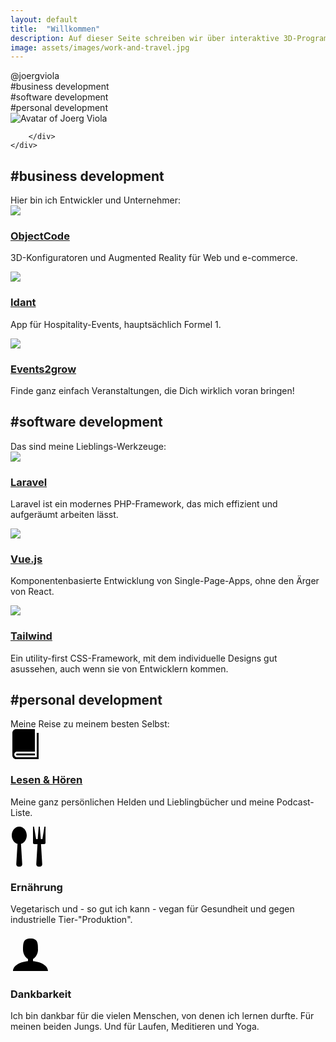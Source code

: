 ```yaml
---
layout: default
title:  "Willkommen"
description: Auf dieser Seite schreiben wir über interaktive 3D-Programmierung, Augmented Reality Entwicklung, JavaScript-Frameworks und auch Laravel-Entwicklung
image: assets/images/work-and-travel.jpg
---
```


<div class="hero-image" style="height: 500px;background-image: url({{'assets/images/work-and-travel.jpg' | absolute_url}})">
    <div class="container mx-auto h-full flex flex-wrap items-end flex-row ">
        <div class="p-4 relative text-sm bg-primary text-white">
            <div class="text-6xl">@joergviola</div>
            <div class="text-xl">#business development</div>
            <div class="text-xl">#software development</div>
            <div class="text-xl">#personal development</div>
            <img class="absolute right-0 bottom-0 -mb-12 w-24 h-24 rounded-full mr-4" src="{{'assets/images/joergviola.jpg' | absolute_url}}" alt="Avatar of Joerg Viola">

        </div>
    </div>

</div>

<div class="container mx-auto flex flex-col mt-8 mb-8">
    <div class="m-6">
        <h2>#business development</h2>
        Hier bin ich Entwickler und Unternehmer:
    </div>
    <div class="flex flex-col lg:flex-row mb-6">
        <div class="flex-1 flex p-4 shadow-xl m-6">
            <div>
                <img class="w-32" src="{{'assets/images/oc-logo.png' | absolute_url}}">
            </div>
            <div class="ml-4">
                <h3><a href="https://www.objectcode.de" target="_blank">ObjectCode</a></h3>
                <p>
                    3D-Konfiguratoren und Augmented Reality für Web und e-commerce.
                </p>
            </div>
        </div>
        <div class="flex-1 flex p-4 shadow-xl m-6">
            <div>
                <img class="w-32" src="{{'assets/images/idant-logo.jpg' | absolute_url}}">
            </div>
            <div class="ml-4">
                <h3><a href="http://www.idant.io" target="_blank">Idant</a></h3>
                <p>
                    App für Hospitality-Events, hauptsächlich Formel 1.
                </p>
            </div>
        </div>
        <div class="flex-1 flex p-4 shadow-xl m-6">
            <div>
                <img class="w-32" src="{{'assets/images/events2grow-logo.png' | absolute_url}}">
            </div>
            <div class="ml-4">
                <h3><a href="https://www.events2grow.com" target="_blank">Events2grow</a></h3>
                <p>
                    Finde ganz einfach Veranstaltungen, die Dich wirklich voran bringen!
                </p>
            </div>
        </div>
    </div>
</div>

<div class="bg-secondary">
    <div class="container mx-auto flex flex-col pt-8 pb-8 mt-8 mb-8">
        <div class="m-6">
            <h2>#software development</h2>
            Das sind meine Lieblings-Werkzeuge:
        </div>
        <div class="flex flex-col lg:flex-row mb-6">
            <div class="flex-1 flex p-4 shadow-xl bg-white m-6">
                <div>
                    <img class="w-32" src="{{'assets/images/laravel-logo.min.svg' | absolute_url}}">
                </div>
                <div class="ml-4">
                    <h3><a href="https://www.laravel.com" target="_blank">Laravel</a></h3>
                    <p>Laravel ist ein modernes PHP-Framework, das mich effizient und aufgeräumt arbeiten lässt.</p>
                </div>
            </div>
            <div class="flex-1 flex p-4 shadow-xl bg-white m-6">
                <div>
                    <img class="w-32" src="{{'assets/images/vuejs-logo.png' | absolute_url}}">
                </div>
                <div class="ml-4">
                    <h3><a href="https://www.vuejs.org" target="_blank">Vue.js</a></h3>
                    <p>Komponentenbasierte Entwicklung von Single-Page-Apps, ohne den Ärger von React.</p>
                </div>
            </div>
            <div class="flex-1 flex p-4 shadow-xl bg-white m-6">
                <div>
                    <img class="w-32" src="{{'assets/images/tailwind-logo.png' | absolute_url}}">
                </div>
                <div class="ml-4">
                    <h3><a href="https://www.tailwindcss.com" target="_blank">Tailwind</a></h3>
                    <p>Ein utility-first CSS-Framework, mit dem individuelle Designs gut asussehen, auch wenn sie von Entwicklern kommen.</p>
                </div>
            </div>
        </div>
    </div>
</div>

<div class="container mx-auto flex flex-col mt-8 mb-8">
    <div class="m-6">
        <h2>#personal development</h2>
        Meine Reise zu meinem besten Selbst:
    </div>
    <div class="flex flex-col lg:flex-row mb-6">
        <div class="flex-1 flex p-4 shadow-xl m-6">
            <div>
                <svg version="1.1" xmlns="http://www.w3.org/2000/svg" xmlns:xlink="http://www.w3.org/1999/xlink" width="48" height="48" viewBox="0 0 16 16">
                <path fill="#000000" d="M14 2v13h-10.5c-0.829 0-1.5-0.672-1.5-1.5s0.671-1.5 1.5-1.5h9.5v-12h-10c-1.1 0-2 0.9-2 2v12c0 1.1 0.9 2 2 2h12v-14h-1z"></path>
                <path fill="#000000" d="M3.501 13v0c-0 0-0.001 0-0.001 0-0.276 0-0.5 0.224-0.5 0.5s0.224 0.5 0.5 0.5c0 0 0.001-0 0.001-0v0h9.498v-1h-9.498z"></path>
                </svg>
            </div>
            <div class="ml-4">
                <h3><a href="/list">Lesen & Hören</a></h3>
                <p>
                    Meine ganz persönlichen Helden und Lieblingbücher und meine Podcast-Liste.
                </p>
            </div>
        </div>
        <div class="flex-1 flex p-4 shadow-xl m-6">
            <div>
                <svg version="1.1" xmlns="http://www.w3.org/2000/svg" xmlns:xlink="http://www.w3.org/1999/xlink" width="64" height="64" viewBox="0 0 16 16">
                <path fill="#000000" d="M3.5 0c-1.657 0-3 1.567-3 3.5 0 1.655 0.985 3.042 2.308 3.406l-0.497 8.096c-0.034 0.549 0.389 0.998 0.939 0.998h0.5c0.55 0 0.972-0.449 0.939-0.998l-0.497-8.096c1.323-0.365 2.308-1.751 2.308-3.406 0-1.933-1.343-3.5-3-3.5zM13.583 0l-0.833 5h-0.625l-0.417-5h-0.417l-0.417 5h-0.625l-0.833-5h-0.417v6.5c0 0.276 0.224 0.5 0.5 0.5h1.302l-0.491 8.002c-0.034 0.549 0.389 0.998 0.939 0.998h0.5c0.55 0 0.972-0.449 0.939-0.998l-0.491-8.002h1.302c0.276 0 0.5-0.224 0.5-0.5v-6.5h-0.417z"></path>
                </svg>
            </div>
            <div class="ml-4">
                <h3>Ernährung</h3>
                <p>
                    Vegetarisch und - so gut ich kann - vegan für Gesundheit und gegen industrielle Tier-"Produktion".
                </p>
            </div>
        </div>
        <div class="flex-1 flex p-4 shadow-xl m-6">
            <div>
                <svg version="1.1" xmlns="http://www.w3.org/2000/svg" xmlns:xlink="http://www.w3.org/1999/xlink" width="64" height="64" viewBox="0 0 16 16">
                <path fill="#000000" d="M9 11.041v-0.825c1.102-0.621 2-2.168 2-3.716 0-2.485 0-4.5-3-4.5s-3 2.015-3 4.5c0 1.548 0.898 3.095 2 3.716v0.825c-3.392 0.277-6 1.944-6 3.959h14c0-2.015-2.608-3.682-6-3.959z"></path>
                </svg>
            </div>
            <div class="ml-4">
                <h3>Dankbarkeit</h3>
                <p>
                    Ich bin dankbar für die vielen Menschen, von denen ich lernen durfte.
                    Für meinen beiden Jungs. 
                    Und für Laufen, Meditieren und Yoga. 
                </p>
            </div>
        </div>
    </div>
</div>
